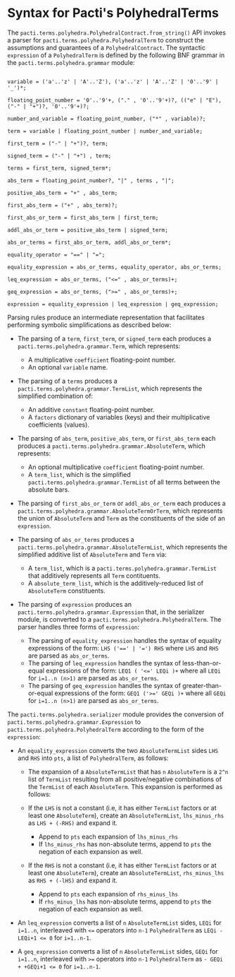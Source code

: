 # Syntax for Pacti's PolyhedralTerms

The `pacti.terms.polyhedra.PolyhedralContract.from_string()` API invokes a parser for `pacti.terms.polyhedra.PolyhedralTerm` to construct the assumptions and guarantees of a `PolyhedralContract`. The syntactic `expression` of a `PolyhedralTerm` is defined by the following BNF grammar in the `pacti.terms.polyhedra.grammar` module:

```text

variable = ('a'..'z' | 'A'..'Z'), ('a'..'z' | 'A'..'Z' | '0'..'9' | '_')*;

floating_point_number = '0'..'9'+, ("." , '0'..'9'+)?, (("e" | "E"), ("-" | "+")?, '0'..'9'+)?;

number_and_variable = floating_point_number, ("*" , variable)?;

term = variable | floating_point_number | number_and_variable;

first_term = ("-" | "+")?, term;

signed_term = ("-" | "+") , term;

terms = first_term, signed_term*;

abs_term = floating_point_number?, "|" , terms , "|";

positive_abs_term = "+" , abs_term;

first_abs_term = ("+" , abs_term)?;

first_abs_or_term = first_abs_term | first_term;

addl_abs_or_term = positive_abs_term | signed_term;

abs_or_terms = first_abs_or_term, addl_abs_or_term*;

equality_operator = "==" | "=";

equality_expression = abs_or_terms, equality_operator, abs_or_terms;

leq_expression = abs_or_terms, ("<=" , abs_or_terms)+;

geq_expression = abs_or_terms, (">=" , abs_or_terms)+;

expression = equality_expression | leq_expression | geq_expression;
```

Parsing rules produce an intermediate representation that facilitates performing symbolic simplifications as described below:

- The parsing of a `term`, `first_term`, or `signed_term` each produces a `pacti.terms.polyhedra.grammar.Term`, which represents:
   - A multiplicative `coefficient` floating-point number.
   - An optional `variable` name.

- The parsing of a `terms` produces a `pacti.terms.polyhedra.grammar.TermList`, which represents the simplified combination of:
   - An additive `constant` floating-point number.
   - A `factors` dictionary of variables (keys) and their multiplicative coefficients (values).

- The parsing of `abs_term`, `positive_abs_term`, or `first_abs_term` each produces a `pacti.terms.polyhedra.grammar.AbsoluteTerm`, which represents:
    - An optional multiplicative `coefficient` floating-point number.
    - A `term_list`, which is the simplified `pacti.terms.polyhedra.grammar.TermList` of all terms between the absolute bars.

- The parsing of `first_abs_or_term` or `addl_abs_or_term` each produces a `pacti.terms.polyhedra.grammar.AbsoluteTermOrTerm`, which represents the union of `AbsoluteTerm` and `Term` as the constituents of the side of an `expression`.

- The parsing of `abs_or_terms` produces a `pacti.terms.polyhedra.grammar.AbsoluteTermList`, which represents the simplified additive list of `AbsoluteTerm` and `Term` via:
   - A `term_list`, which is a `pacti.terms.polyhedra.grammar.TermList` that additively represents all `Term` contituents.
   - A `absolute_term_list`, which is the additively-reduced list of `AbsoluteTerm` constituents.

- The parsing of `expression` produces an `pacti.terms.polyhedra.grammar.Expression` that, in the serializer module, is converted to a `pacti.terms.polyhedra.PolyhedralTerm`. The parser handles three forms of `expression`:
   - The parsing of `equality_expression` handles the syntax of equality expressions of the form: `LHS ('==' | '=') RHS` where `LHS` and `RHS` are parsed as `abs_or_terms`.
   - The parsing of `leq_expression` handles the syntax of less-than-or-equal expressions of the form: `LEQ1 ( '<=' LEQi )+` where all `LEQi` for `i=1..n (n>1)` are parsed as `abs_or_terms`.
   - The parsing of `geq_expression` handles the syntax of greater-than-or-equal expressions of the form: `GEQ1 ('>=' GEQi )+` where all `GEQi` for `i=1..n (n>1)` are parsed as `abs_or_terms`.

The `pacti.terms.polyhedra.serializer` module provides the conversion of `pacti.terms.polyhedra.grammar.Expression` to `pacti.terms.polyhedra.PolyhedralTerm` according to the form of the `expression`:

- An `equality_expression` converts the two `AbsoluteTermList` sides `LHS` and `RHS` into `pts`, a list of `PolyhedralTerm`, as follows:

   - The expansion of a `AbsoluteTermList` that has `n` `AbsoluteTerm` is a `2^n` list of `TermList` resulting from all positive/negative combinations of the `TermList` of each `AbsoluteTerm`. This expansion is performed as follows:
  
  - If the `LHS` is not a constant (i.e, it has either `TermList` factors or at least one `AbsoluteTerm`), create an `AbsoluteTermList`, `lhs_minus_rhs` as `LHS + (-RHS)` and expand it.
     - Append to `pts` each expansion of `lhs_minus_rhs`
     - If `lhs_minus_rhs` has non-absolute terms, append to `pts` the negation of each expansion as well.
  
  - If the `RHS` is not a constant (i.e, it has either `TermList` factors or at least one `AbsoluteTerm`), create an `AbsoluteTermList`, `rhs_minus_lhs` as `RHS + (-lHS)` and expand it.
     - Append to `pts` each expansion of `rhs_minus_lhs`
     - If `rhs_minus_lhs` has non-absolute terms, append to `pts` the negation of each expansion as well.
  
- An `leq_expression` converts a list of `n` `AbsoluteTermList` sides, `LEQi` for `i=1..n`, interleaved with `<=` operators into `n-1` `PolyhedralTerm` as `LEQi - LEQi+1 <= 0` for `i=1..n-1`.

- A `geq_expression` converts a list of `n` `AbsoluteTermList` sides, `GEQi` for `i=1..n`, interleaved with `>=` operators into `n-1` `PolyhedralTerm` as `- GEQi + +GEQi+1 <= 0` for `i=1..n-1`.

